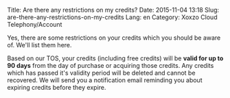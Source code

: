 Title: Are there any restrictions on my credits?
Date: 2015-11-04 13:18
Slug: are-there-any-restrictions-on-my-credits
Lang: en
Category: Xoxzo Cloud Telephony/Account

Yes, there are some restrictions on your credits which you should be aware of. We'll list them here.

Based on our TOS, your credits (including free credits) will be **valid for up to 90 days** from the day of purchase or acquiring those credits. Any credits which has passed it's validity period will be deleted and cannot be recovered. We will send you a notification email reminding you about expiring credits before they expire.
